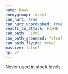 ```yaml
---
name: Hawk
enemygroup: forest
can_hurt: true
can_hurt_unprovoked: true
reacts_to_attack: FIXME
can_path: FIXME
can_path_grounded: false?
can_path_flying: true?
massive: false?
hp: 3?
---
```


Never used in stock levels
